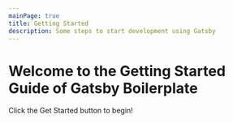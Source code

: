 ```yaml
---
mainPage: true
title: Getting Started
description: Some steps to start development using Gatsby
---
```


Welcome to the Getting Started Guide of Gatsby Boilerplate
=======================

Click the Get Started button to begin!